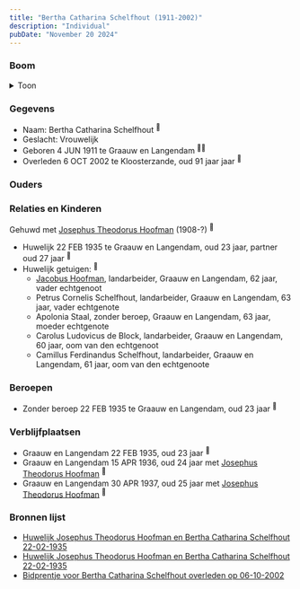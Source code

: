 ```yaml
---
title: "Bertha Catharina Schelfhout (1911-2002)"
description: "Individual"
pubDate: "November 20 2024"
---
```


### Boom
<details><summary>Toon</summary>

![test](https://www.plantuml.com/plantuml/svg/XP9DJm9138RlyoiQENWYsG_nWn3K9QoAHat4C-dk57R2x9JCp8OWuRyxm4OvwMNIj7txFctcpdcqlgcrS4jbLcYnXWBBvS9oO-I8DLlm5eqB9J9UL4eIbCgMceunrIk_WPhgWgmxffmdI-mtAn8dKqkDpi5M0436LfATLgfS6d9kCAXHcU4GKh4JuXpU3rPEYAFaB2FhAuGHXjSgW_1HLgJd5JV-3D31KnGbIGm_OpfvDax7QV3QpXLfkOD1ly1YColOUqtz8Lp0vFCLufiuXWUBsAo13BoWMP2HM9_8tBBHUeP6pahBpXKSU8F-4jv6KqY2Bpnhvlt2Nw69zlmjz8GThQh6mRGYbcn3zCWyhz7yCCVN09rnclVox0_MD8R9_HuskcvX_-UxXTk0qf8C-ckIKfb5A2G9vECi34jx1umyYgAh2-XejQZyXhJcTK3PYVQatMxR8LhUtuIu2xSA_-OR)
</details>

### Gegevens
- Naam: Bertha Catharina Schelfhout <sup><a href="../s00372/" style="text-decoration:none" title="Huwelijk Josephus Theodorus Hoofman en Bertha Catharina Schelfhout 22-02-1935">:link:</a></sup>
- Geslacht: Vrouwelijk
- Geboren 4 JUN 1911 te Graauw en Langendam <sup><a href="../s00372/" style="text-decoration:none" title="Huwelijk Josephus Theodorus Hoofman en Bertha Catharina Schelfhout 22-02-1935">:link:</a><a href="../s00376/" style="text-decoration:none" title="Bidprentje voor Bertha Catharina Schelfhout overleden op 06-10-2002">:link:</a></sup>
- Overleden 6 OCT 2002 te Kloosterzande, oud 91 jaar jaar <sup><a href="../s00376/" style="text-decoration:none" title="Bidprentje voor Bertha Catharina Schelfhout overleden op 06-10-2002">:link:</a></sup>

### Ouders

### Relaties en Kinderen

Gehuwd met [Josephus Theodorus Hoofman](../i00218/) (1908-?) <sup><a href="../s00372/" style="text-decoration:none" title="Huwelijk Josephus Theodorus Hoofman en Bertha Catharina Schelfhout 22-02-1935">:link:</a></sup>
- Huwelijk 22 FEB 1935 te Graauw en Langendam, oud 23 jaar, partner oud 27 jaar <sup><a href="../s00372/" style="text-decoration:none" title="Huwelijk Josephus Theodorus Hoofman en Bertha Catharina Schelfhout 22-02-1935">:link:</a></sup>
- Huwelijk getuigen:  <sup><a href="../s00372/" style="text-decoration:none" title="Huwelijk Josephus Theodorus Hoofman en Bertha Catharina Schelfhout 22-02-1935">:link:</a></sup>
  - [Jacobus Hoofman](../i00072/), landarbeider, Graauw en Langendam, 62 jaar, vader echtgenoot
  - Petrus Cornelis Schelfhout, landarbeider, Graauw en Langendam, 63 jaar, vader echtgenote
  - Apolonia Staal, zonder beroep, Graauw en Langendam, 63 jaar, moeder echtgenote
  - Carolus Ludovicus de Block, landarbeider, Graauw en Langendam, 60 jaar, oom van den echtgenoot
  - Camillus Ferdinandus Schelfhout, landarbeider, Graauw en Langendam, 61 jaar, oom van den echtgenoote

### Beroepen
- Zonder beroep 22 FEB 1935 te Graauw en Langendam, oud 23 jaar <sup><a href="../s00372/" style="text-decoration:none" title="Huwelijk Josephus Theodorus Hoofman en Bertha Catharina Schelfhout 22-02-1935">:link:</a></sup>

### Verblijfplaatsen
- Graauw en Langendam  22 FEB 1935, oud 23 jaar  <sup><a href="../s00372/" style="text-decoration:none" title="Huwelijk Josephus Theodorus Hoofman en Bertha Catharina Schelfhout 22-02-1935">:link:</a></sup>
- Graauw en Langendam  15 APR 1936, oud 24 jaar met [Josephus Theodorus Hoofman](../i00218/) <sup><a href="../s00095/" style="text-decoration:none" title="Overlijden Jacobus Hoofman 15-4-1936">:link:</a></sup>
- Graauw en Langendam  30 APR 1937, oud 25 jaar met [Josephus Theodorus Hoofman](../i00218/) <sup><a href="../s00373/" style="text-decoration:none" title="Huwelijk Gijsbrecht Johannes Buijsrogge en Maria Rosalia Hoofman 30-04-1937">:link:</a></sup>

### Bronnen lijst
- [Huwelijk Josephus Theodorus Hoofman en Bertha Catharina Schelfhout 22-02-1935](../s00372/)
- [Huwelijk Josephus Theodorus Hoofman en Bertha Catharina Schelfhout 22-02-1935](../s00372/)
- [Bidprentje voor Bertha Catharina Schelfhout overleden op 06-10-2002](../s00376/)